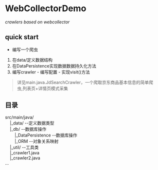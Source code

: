 # WebCollectorDemo



_crawlers based on webcollector_

## quick start
-  编写一个爬虫
  1.  在data/定义数据结构
  2.  在DataPersistence实现数据数据持久化方法
  3.  编写crawler
    -  编写配置
    -  实现visit()方法

> 详见main.java.JdSearchCrawler，一个爬取京东商品基本信息的简单爬虫,列表页+详情页模式采集  


## 目录  
src/main/java/  
&nbsp;&nbsp;&nbsp;&nbsp;|_data/  --定义数据类型  
&nbsp;&nbsp;&nbsp;&nbsp;|_db/  --数据库操作  
&nbsp;&nbsp;&nbsp;&nbsp;&nbsp;&nbsp;&nbsp;&nbsp;|_DataPersistence  --数据库操作  
&nbsp;&nbsp;&nbsp;&nbsp;&nbsp;&nbsp;&nbsp;&nbsp;|_ORM  --对象关系映射  
&nbsp;&nbsp;&nbsp;&nbsp;|_util/ --工具类  
&nbsp;&nbsp;&nbsp;&nbsp;|_crawler1.java  
&nbsp;&nbsp;&nbsp;&nbsp;|_crawler2.java  
...
